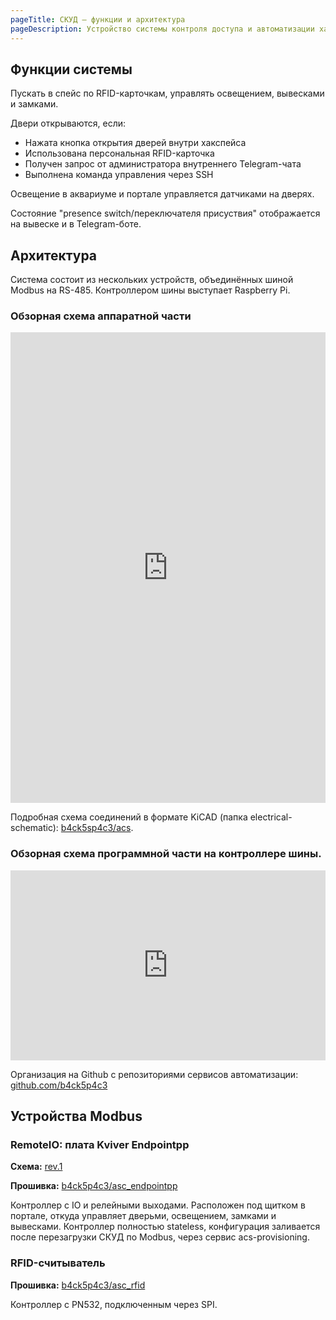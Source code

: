 ```yaml
---
pageTitle: СКУД – функции и архитектура
pageDescription: Устройство системы контроля доступа и автоматизации хакспейса
---
```


## Функции системы
Пускать в спейс по RFID-карточкам, управлять освещением, вывесками и замками.

Двери открываются, если:
  - Нажата кнопка открытия дверей внутри хакспейса
  - Использована персональная RFID-карточка
  - Получен запрос от администратора внутреннего Telegram-чата
  - Выполнена команда управления через SSH

Освещение в аквариуме и портале управляется датчиками на дверях.

Состояние "presence switch/переключателя присуствия" отображается на вывеске и в Telegram-боте.

## Архитектура
Система состоит из нескольких устройств, объединённых шиной Modbus на RS-485. Контроллером шины выступает Raspberry Pi.

### Обзорная схема аппаратной части
<iframe frameborder="0" style="width:100%;height:753px;" src="https://viewer.diagrams.net/?highlight=0000ff&edit=_blank&layers=1&nav=1&title=BKSP_ACS_HW.drawio#R7Vxtk6I4EP41fnQKwov40dedrdutnZqpu939dIUSNXdIPMQZ3V9%2FARLoQEDdEV9mZqZKoUlC6H7ypLsTbBmD5fZT6K4WX6mH%2FRbSvG3LGLYQQpqN2Fcs2aUS3enaqWQeEo%2FLcsET%2BYW5UOPSDfHwWioYUepHZCULpzQI8DSSZG4Y0he52Iz68l1X7hyXBE9T1y9LvxMvWqRSx9Jy%2BT0m84W4s67xK0tXFOaC9cL16AsQGaOWMQgpjdKj5XaA%2FVh7Qi9pvXHF1axjIQ6iQyp8C%2F58Hk1nnwaPoTXo%2Fb2ad9ta2%2BLWeHb9DX9i3ttoJ1QwD%2Blm1TL6MxpE3EDMOkaf18RhhLcqW7gT0YJW7queaYBhB9MljsIdK8Ibsh1eRcCmy89fchvootkF0L8o53Kzz7Omc82wA66cYxRlKhRl%2BxHXi6Qx%2B78NFRfa60RjPVZAR6ttfpEdzfl30spECAY09DENsLjAujspFQ6LElYq7Ycs9shzUXSa7hIheHTXqwkOE%2Bs9MKm2p5fkwJ4zsdT5AigZJgMPxxaLofiyIBF%2BWrnT%2BOoLoyImW0RLP4Zq%2FGTE9wfUp2FS1%2FAs7Hgmk6%2BjkP6LwRUHTQzbrsM2xHDNiCojex9y7caQa5WQ%2B%2FA58Fz28MT1E2IimLHiKTWMdabjjkrDXbtjuM1oeCcrcp%2FCjcYU3rlKTnVsmVPbSCtrytQUmjKdplSlV5JqRnmPeEkj%2FPnbcXSo4L2MeP54JkzB7LajwFtREkQPD3v46TaJqFMLB92U4WCiA8dNY0SFjEPHzWsGye%2FoCql046hGitbYSFENlVdBscA8BWjOrPhfBU07%2BeMtAHn69yrIpgionzvPq%2Fby3Nliyu0O4s%2B%2Blnwayecw%2BXRaTLcOEhJ23E%2BOu6yN5KADKqaNjJLPniiAQGtW0oIjS2BrJqiSFtZ4N04Fja4CGTNsT6cqZHid7kSrncV%2BGwFiIFoyZymGpaHER0PwUMz0TMG91Fh9YLKeAEZmoxHAQGo7C2ADwqkDyuiitfTqUdAagRaGoAAqST4AtpPDyYsBzCkBbOS3X0iIAV9kLIMqgKK9E2vpF%2BeDrnq6GJfGva3ihmyMvhuDXXx8iTRj0WKmINOMtTuAcwuUioAZNTEeM3lK4uPbmeA9FzszJUDsqYMnszMC5PIzvI7UANEAvyIAFg3Y3OBzcdFWTGmRbBBZ00Gc%2FZPNwkWuT%2BYBO50yJbMQ1ujHJiBT1%2B%2FxC0viefFtlAiQMQIDACTOeScFSMbukvixLe6x%2F4zjOzVp%2FE4h6atKT5RNjxqLR8%2FODbfioV0TQ1x8CkGKyDyGSa9ktLHsk31MIecAiHHxKcTollSNvTkWXEvDaEHnNHD9US4tcHVe5gulK26Cf3AU7bgN3E1EZQPhLYl%2BxNXvLH72kzcWHw%2B38GQnTgL2vD%2Fgyc%2B8hfg0r5ac5fW8XrzWmk9UTDImsZqyqUY5lRRQVJ1rSjUYq%2B04rIhc%2FJpuwimum%2BfTcpEbznFdg3pFkj3EvhuRZ7l7p4dSOR4sYevMKVLBw1Z5lKlSdYbVmKd2QPr45jOkKQCOz5A2qHbFwjiPeQuz2whkxUbAbyonSjMnCE5bp7PmuYPiKqNdaVJTr0h6QyfDlDxeyR%2BGWQxN%2BD2FyEgX8VHmQuugesHpeRdWv7gbqyt2AuXjGHqOFrB66qXC0QxxYIEyg6tHQ6NO63FouILEmHppo8GopipQyeKZd2H5K6B%2FhY%2FZbNoDugqQPjSJPt5RCuRIyFyeLKrXPWoN%2B5EYPczg15YYrWCIHhidw5K5lctccLVbE74%2FXCiDi98ZqTQ9uK%2FIL7z8mqZo%2BIbSV%2FpH%2Bqo2SXKp9JV1lvRV%2FTbYboFMDdV%2BYVUKRW%2Fs3QKk0EpxF%2Bz48%2FB0O2CfFmS9oCS6I%2FRN7nytZ1hDYfDz7shXGfxMWdwK1dRkIZRjobENl%2BYBurn5LG4KgOOzuA2qvRzux5TTlnM1WbAlwqxbDbCqDHClGVmzwuH%2B2IRyettfWaxlGSXLXcz7Flf2LR7nDvdPeO32vG8RZO7zvvkUtdf7Niugdx7v29avB0qH7kO4DJSKPoIzxep0wMSxTEs7DGL6gWCyugei6bVgSqoyfbk7UCB5IW4NWn6IBYAeC6%2BNGcW3zgvldc2urcAO0i7kuM6e5RWsqUhIFkOqZAbV5TVpmMgeg0kU5rHgqxnj08VkX7EbsFt%2FT5%2FufvjYZt5eG5l1AZryBeumQrZTvdN73Jv%2FyvD8rNGaXXZzb2wGztJhb5o2rQNp87UbuN4wbYpfawG0%2BZV6k8065kTErKXp6K9hOZaIDfjFnWBfxvDhgUKI1%2BQXz2bEuODqZI1b%2FZY1rAgUqjFZiCAA9EY9u1%2BfXvrt3EpqsUpma2t3OuoUsvvp2XHYK4EFWXeOIbUrXkQSbdDZbM0GRZEKayHDTvMfp0mL57%2FxY4z%2BBw%3D%3D"></iframe>

Подробная схема соединений в формате KiCAD (папка electrical-schematic): [b4ck5sp4c3/acs](https://github.com/b4ck5p4c3/asc).

### Обзорная схема программной части на контроллере шины.
<iframe frameborder="0" style="width:100%;height:304px;" src="https://viewer.diagrams.net/?highlight=0000ff&edit=_blank&layers=1&nav=1&title=BKSP_ACS_SW.drawio#R7VnbctowEP0aZtoHMr4DjwmQtNOkkzZJGx6FLdtqbC%2BRZS79%2Bsq2fMMEaAdizJTkQXu0Wgvt7jkCOurQX95QNHPvwMJeR5GsZUcddRRF1hSlE%2F9L1ipFdG2QAg4llnAqgAfyGwtQEmhELBxWHBmAx8isCpoQBNhkFQxRCouqmw1e9akz5OAa8GAir47%2BJBZzU7SvSwX%2BCRPHFU%2FWJDHho8xXAKGLLFiUIHXcUYcUgKUjfznEXnx22bGk667fmM33RXHA9llwYzLPdRbqCIE7cT9%2FCZ5%2BjLuG2BtbZe8XW%2FztCxMoc8GBAHnjAr2iEAUWjqNK3Cp8bgFmHJQ5%2BAszthK5RBEDDrnM98QsXhL2XBpP4lAXurBGSxE5MVaZETC6ei4bpVWxWSxLrGydDQETG5HTWesyrgpuBxDgFLkmnif80%2FOID%2BHNYxZQCBE18ZazzaoVUQezLX5qXgy8iTD4mO%2Bfr6PYQ4zMq%2FtAopqd3K%2FIOB%2BIpP9FAfTTuHPkReJJTVREC7LUazJL8oYsGR7f7tWUD5x4wJl3GoXK3bfHx3yOZpMZwh8%2BXcdir1K6jdcoZqQkJd0wyckld5Cl2bKYzGJMNfNFn2kmL%2BFrZIZdP92E%2F8pYrYyqRbJwCcMPM5TkZsGlY3tB2Dz3Q%2FCAJrFUC%2BG%2BbXI8ZBRecGnGMPt4auclMseU4eX2IqknVSzQND1dIqQr16RFIQRyRu9uSQQM6Uh1oP2n66MRgdIGulZ2E8E9hTkJCQQkcJpjglm2i3PkgUHTPKDWyuDp8jvnfelDKgMft5y6%2FA%2BnHtsillzPgq3HfxuzkLxEhBKevg6THWM9O8ae2dGOlZ3e7iYdmx7%2FAIO51x2ErxFhnHQ3duYRm8fum9jc2DzTvq7p0mHS09%2Btoeq79o4s1071HUW0EM5JWTd3iOhFLxfOSRZwi4ruUs31wjigig7acJ0e7G7QpKumXOIaUdAwf3rrxVMxTk08ZbWFBKC0hQDkfe%2FRzX6g3uMifQvmC9g297qPvBDRxi7TMSGAzRY8G2dACLJ0coSgnw4hyPsSQvVGIJ0wIWitIARtNyF8BQt3v49HZ3pTX1dqWW28MXstbMzW9KWxZ1%2BmrdFYYxpvNqZF5jXVze%2FvJg4QJRBu02iObYpxwK%2FB4ury%2BSmdxfdg6wShH48fuFn8MprMlX5eVsd%2FAA%3D%3D"></iframe>

Организация на Github с репозиториями сервисов автоматизации: [github.com/b4ck5p4c3](https://github.com/b4ck5p4c3)

## Устройства Modbus

### RemoteIO: плата Kviver Endpointpp
**Схема:** [rev.1](/wiki/acs/assets/endpointpp_rev_1.pdf)

**Прошивка:** [b4ck5p4c3/asc_endpointpp](https://github.com/b4ck5p4c3/asc_endpointpp)

Контроллер с IO и релейными выходами. Расположен под щитком в портале, откуда управляет дверьми, освещением, замками и вывесками. Контроллер полностью stateless, конфигурация заливается после перезагрузки СКУД по Modbus, через сервис acs-provisioning.

### RFID-считыватель
**Прошивка:** [b4ck5p4c3/asc_rfid](https://github.com/b4ck5p4c3/asc_rfid)

Контроллер с PN532, подключенным через SPI.
